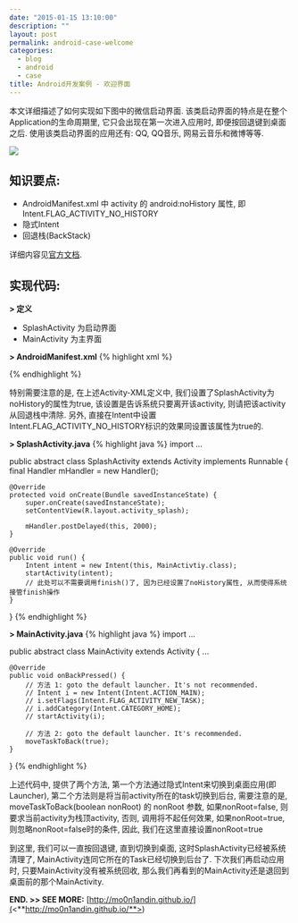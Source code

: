 ```yaml
---
date: "2015-01-15 13:10:00"
description: ""
layout: post
permalink: android-case-welcome
categories:
  - blog
  - android
  - case
title: Android开发案例 - 欢迎界面
---
```


本文详细描述了如何实现如下图中的微信启动界面. 该类启动界面的特点是在整个Application的生命周期里, 它只会出现在第一次进入应用时, 即便按回退键到桌面之后. 使用该类启动界面的应用还有: QQ, QQ音乐, 网易云音乐和微博等等.

![](<http://mo0n1andin.github.io/assets/image/wechat-welcome.png>)

知识要点:
---------
-   AndroidManifest.xml 中 activity 的 android:noHistory 属性, 即 Intent.FLAG\_ACTIVITY\_NO\_HISTORY
-   隐式Intent
-   回退栈(BackStack)

详细内容见[官方文档](<http://developer.android.com/develop/index.html>). 

实现代码:
---------
**\> 定义**
-   SplashActivity 为启动界面
-   MainActivity 为主界面 

**\> AndroidManifest.xml**
{% highlight xml %}
<!-- 该文件为AndroidManifest.xml, 以下代码为application下的activity声明 -->

<!-- 启动界面 -->
<activity android:name=".SplashActivity"
          android:label="@string/app_name"
          android:noHistory="true">
    <intent-filter>
        <action android:name="android.intent.action.MAIN"/>
        <category android:name="android.intent.category.LAUNCHER"/>
    </intent-filter>
</activity>

<!-- 主界面 -->
<activity android:name=".MainActivity" android:label="@string/app_name">
</activity>
{% endhighlight %} 

特别需要注意的是, 在上述Activity-XML定义中,
我们设置了SplashActivity为noHistory的属性为true,
该设置是告诉系统只要离开该activity, 则请把该activity从回退栈中清除. 另外,
直接在Intent中设置Intent.FLAG\_ACTIVITY\_NO\_HISTORY标识的效果同设置该属性为true的.

**\> SplashActivity.java**
{% highlight java %}
import ...

public abstract class SplashActivity extends Activity implements Runnable {
    final Handler mHandler = new Handler();

    @Override
    protected void onCreate(Bundle savedInstanceState) {
        super.onCreate(savedInstanceState);
        setContentView(R.layout.activity_splash);

        mHandler.postDelayed(this, 2000);
    }

    @Override
    public void run() {
        Intent intent = new Intent(this, MainActivtiy.class);
        startActivity(intent);
        // 此处可以不需要调用finish()了, 因为已经设置了noHistory属性, 从而使得系统接管finish操作
    }
}
{% endhighlight %} 

**\> MainActivity.java**
{% highlight java %}
import ...

public abstract class MainActivity extends Activity {
    ...

    @Override
    public void onBackPressed() {
        // 方法 1: goto the default launcher. It's not recommended.
        // Intent i = new Intent(Intent.ACTION_MAIN);
        // i.setFlags(Intent.FLAG_ACTIVITY_NEW_TASK);
        // i.addCategory(Intent.CATEGORY_HOME);
        // startActivity(i);

        // 方法 2: goto the default launcher. It's recommended.
        moveTaskToBack(true);
    }
}
{% endhighlight %} 

上述代码中, 提供了两个方法,
第一个方法通过隐式Intent来切换到桌面应用(即Launcher),
第二个方法则是将当前activity所在的task切换到后台, 需要注意的是,
moveTaskToBack(boolean nonRoot) 的 nonRoot 参数, 如果nonRoot=false,
则要求当前activity为栈顶activity, 否则, 调用将不起任何效果, 如果nonRoot=true,
则忽略nonRoot=false时的条件, 因此, 我们在这里直接设置nonRoot=true 

到这里, 我们可以一直按回退键, 直到切换到桌面,
这时SplashActivity已经被系统清理了,
MainActivity连同它所在的Task已经切换到后台了. 下次我们再启动应用时,
只要MainActivity没有被系统回收,
那么我们再看到的MainActivity还是退回到桌面前的那个MainActivity.


**END. \>\> SEE MORE:**
[http://mo0n1andin.github.io/](<**http://mo0n1andin.github.io/**>)
